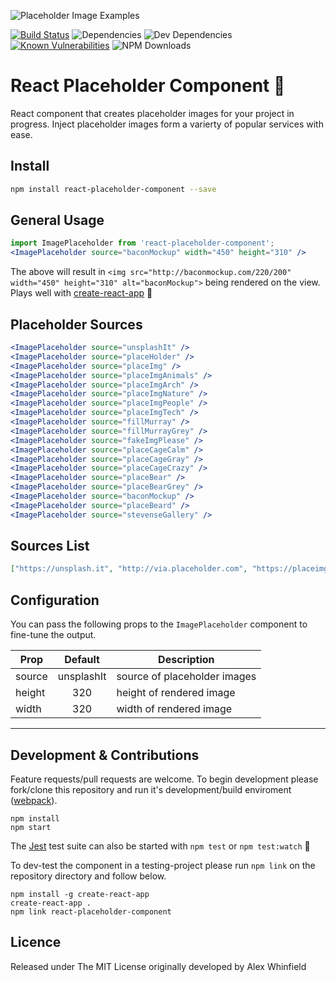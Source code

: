 ![Placeholder Image Examples](http://i.imgur.com/hlLg98q.jpg)

[![Build Status](https://travis-ci.org/alexwhin/react-placeholder-component.svg?branch=master)](https://travis-ci.org/alexwhin/react-placeholder-component) ![Dependencies](https://david-dm.org/alexwhin/react-placeholder-component.svg) ![Dev Dependencies](https://david-dm.org/alexwhin/react-placeholder-component/dev-status.svg) [![Known Vulnerabilities](https://snyk.io/test/github/alexwhin/react-placeholder-component/badge.svg)](https://snyk.io/test/github/alexwhin/react-placeholder-component) ![NPM Downloads](https://img.shields.io/npm/dt/react-placeholder-component.svg)

# React Placeholder Component 📌
React component that creates placeholder images for your project in progress. Inject placeholder images form a varierty of popular services with ease.

## Install
```bash
npm install react-placeholder-component --save
```

## General Usage
```jsx
import ImagePlaceholder from 'react-placeholder-component';
<ImagePlaceholder source="baconMockup" width="450" height="310" />
```
The above will result in `<img src="http://baconmockup.com/220/200" width="450" height="310" alt="baconMockup">` being rendered on the view. Plays well with [create-react-app](https://github.com/facebookincubator/create-react-app) 🎉

## Placeholder Sources
```jsx
<ImagePlaceholder source="unsplashIt" />
<ImagePlaceholder source="placeHolder" />
<ImagePlaceholder source="placeImg" />
<ImagePlaceholder source="placeImgAnimals" />
<ImagePlaceholder source="placeImgArch" />
<ImagePlaceholder source="placeImgNature" />
<ImagePlaceholder source="placeImgPeople" />
<ImagePlaceholder source="placeImgTech" />
<ImagePlaceholder source="fillMurray" />
<ImagePlaceholder source="fillMurrayGrey" />
<ImagePlaceholder source="fakeImgPlease" />
<ImagePlaceholder source="placeCageCalm" />
<ImagePlaceholder source="placeCageGray" />
<ImagePlaceholder source="placeCageCrazy" />
<ImagePlaceholder source="placeBear" />
<ImagePlaceholder source="placeBearGrey" />
<ImagePlaceholder source="baconMockup" />
<ImagePlaceholder source="placeBeard" />
<ImagePlaceholder source="stevenseGallery" />
```

## Sources List
```json
["https://unsplash.it", "http://via.placeholder.com", "https://placeimg.com", "http://fillmurray.com", "http://fillmurray.com", "http://fakeimg.pl", "http://placecage.com", "https://placebear.com", "http://baconmockup.com", "http://placebeard.it", "http://stevensegallery.com"]
```

## Configuration
You can pass the following props to the `ImagePlaceholder` component to fine-tune the output.

Prop                | Default            | Description
------------------- |:------------------:| ------------
source              | unsplashIt         | source of placeholder images
height              | 320                | height of rendered image
width               | 320                | width of rendered image

---

## Development & Contributions
Feature requests/pull requests are welcome. To begin development please fork/clone this repository and run it's development/build enviroment ([webpack](https://webpack.js.org/)).
```
npm install
npm start
```

The [Jest](https://facebook.github.io/jest/) test suite can also be started with ``npm test`` or ``npm test:watch`` 🔬

To dev-test the component in a testing-project please run ``npm link`` on the repository directory and follow below.

```
npm install -g create-react-app
create-react-app .
npm link react-placeholder-component
```

## Licence
Released under The MIT License originally developed by Alex Whinfield
